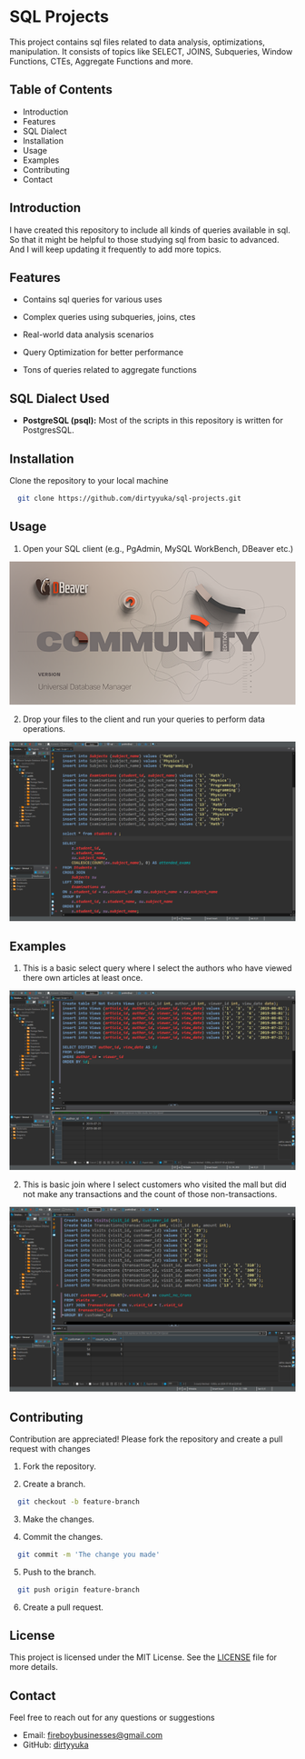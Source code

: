 

# SQL Projects

This project contains sql files related to data analysis, optimizations, manipulation. It consists of topics like SELECT, JOINS, Subqueries, Window Functions, CTEs, Aggregate Functions and more.

## Table of Contents

- Introduction
- Features
- SQL Dialect
- Installation
- Usage
- Examples
- Contributing
- Contact

## Introduction

I have created this repository to include all kinds of queries available in sql. So that it might be helpful to those studying sql from basic to advanced. And I will keep updating it frequently to add more topics.

## Features

  - Contains sql queries for various uses
    
  - Complex queries using subqueries, joins, ctes
    
  - Real-world data analysis scenarios
    
  - Query Optimization for better performance

  - Tons of queries related to aggregate functions

## SQL Dialect Used

- **PostgreSQL (psql):**  Most of the scripts in this repository is written for PostgresSQL. 

## Installation

Clone the repository to your local machine

```bash
  git clone https://github.com/dirtyyuka/sql-projects.git
```

## Usage

1. Open your SQL client (e.g., PgAdmin, MySQL WorkBench, DBeaver etc.)

![DBeaver Client](images/dbeaverclient.png)

2. Drop your files to the client and run your queries to perform data operations.

![Drag and drop the sql file](images/multiple-joins.png)

## Examples

1. This is a basic select query where I select the authors who have viewed there own articles at least once.

![Select query](images/select-queries.png)

2. This is basic join where I select customers who visited the mall but did not make any transactions and the count of those non-transactions.

![Select query](images/basic-joins.png)

## Contributing

Contribution are appreciated! Please fork the repository and create a pull request with changes

1. Fork the repository.

2. Create a branch.
   
```bash
  git checkout -b feature-branch
```

3. Make the changes.

4. Commit the changes.

```bash
  git commit -m 'The change you made'
```

5. Push to the branch.

```bash
  git push origin feature-branch
```

6. Create a pull request.

## License
This project is licensed under the MIT License. See the [LICENSE](https://github.com/dirtyyuka/sql-projects/blob/main/LICENSE.txt) file for more details.

## Contact

Feel free to reach out for any questions or suggestions

- Email: fireboybusinesses@gmail.com
- GitHub: [dirtyyuka](https://github.com/dirtyyuka)




 

 




